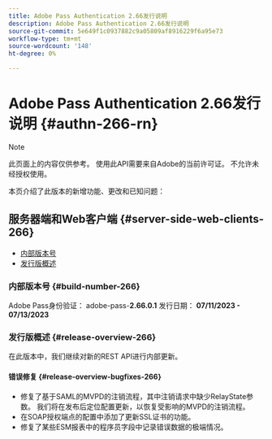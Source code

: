 ```yaml
---
title: Adobe Pass Authentication 2.66发行说明
description: Adobe Pass Authentication 2.66发行说明
source-git-commit: 5e649f1c0937882c9a05809af8916229f6a95e73
workflow-type: tm+mt
source-wordcount: '148'
ht-degree: 0%

---
```


# Adobe Pass Authentication 2.66发行说明 {#authn-266-rn}

>[!NOTE]
>
>此页面上的内容仅供参考。 使用此API需要来自Adobe的当前许可证。 不允许未经授权使用。

本页介绍了此版本的新增功能、更改和已知问题：

## 服务器端和Web客户端 {#server-side-web-clients-266}

* [内部版本号](#build-number-266)
* [发行版概述](#release-overview-266)

### 内部版本号 {#build-number-266}

Adobe Pass身份验证： adobe-pass-**2.66.0.1**
发行日期： **07/11/2023 - 07/13/2023**

### 发行版概述 {#release-overview-266}

在此版本中，我们继续对新的REST API进行内部更新。

#### 错误修复 {#release-overview-bugfixes-266}

* 修复了基于SAML的MVPD的注销流程，其中注销请求中缺少RelayState参数。 我们将在发布后定位配置更新，以恢复受影响的MVPD的注销流程。
* 在SOAP授权端点的配置中添加了更新SSL证书的功能。
* 修复了某些ESM报表中的程序员字段中记录错误数据的极端情况。
